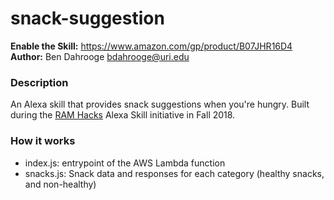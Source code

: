 # snack-suggestion

**Enable the Skill:** https://www.amazon.com/gp/product/B07JHR16D4 \
**Author:** Ben Dahrooge [<bdahrooge@uri.edu>](mailto:bdahrooge@uri.edu)

### Description 

An Alexa skill that provides snack suggestions when you're hungry. Built during the [RAM Hacks](https://rhodyra.ms/) Alexa Skill initiative in Fall 2018. 



### How it works

- index.js: entrypoint of the AWS Lambda function
- snacks.js: Snack data and responses for each category (healthy snacks, and non-healthy)